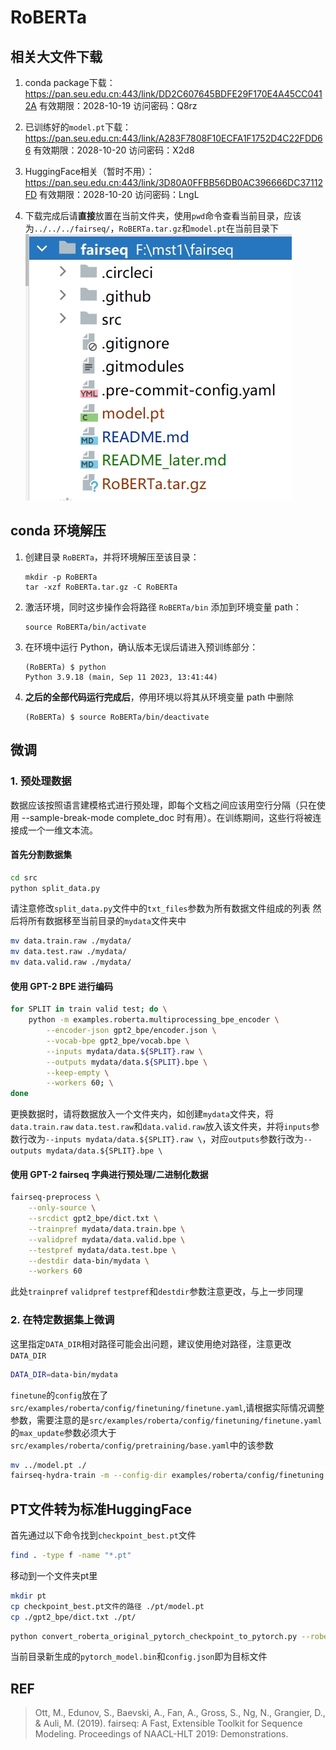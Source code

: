 # RoBERTa

## 相关大文件下载
1. conda package下载：https://pan.seu.edu.cn:443/link/DD2C607645BDFE29F170E4A45CC0412A
有效期限：2028-10-19
访问密码：Q8rz
2. 已训练好的`model.pt`下载：https://pan.seu.edu.cn:443/link/A283F7808F10ECFA1F1752D4C22FDD66
有效期限：2028-10-20
访问密码：X2d8
3. HuggingFace相关（暂时不用）：https://pan.seu.edu.cn:443/link/3D80A0FFBB56DB0AC396666DC37112FD
有效期限：2028-10-20
访问密码：LngL

4. 下载完成后请**直接**放置在当前文件夹，使用`pwd`命令查看当前目录，应该为`../../../fairseq/`，`RoBERTa.tar.gz`和`model.pt`在当前目录下
![文件位置](./文件位置.png)
## conda 环境解压

1. 创建目录 `RoBERTa`，并将环境解压至该目录：

    ```shell
    mkdir -p RoBERTa
    tar -xzf RoBERTa.tar.gz -C RoBERTa
    ```


2. 激活环境，同时这步操作会将路径 `RoBERTa/bin` 添加到环境变量 path：

    ```shell
    source RoBERTa/bin/activate
    ```

3. 在环境中运行 Python，确认版本无误后请进入预训练部分：

    ```shell
    (RoBERTa) $ python
   Python 3.9.18 (main, Sep 11 2023, 13:41:44)
    ```
   
4. **之后的全部代码运行完成后**，停用环境以将其从环境变量 path 中删除
   ```shell
   (RoBERTa) $ source RoBERTa/bin/deactivate
   ```
## 微调
### 1.  预处理数据

数据应该按照语言建模格式进行预处理，即每个文档之间应该用空行分隔（只在使用 --sample-break-mode complete_doc 时有用）。在训练期间，这些行将被连接成一个一维文本流。

#### 首先分割数据集
   ```bash
   cd src
  python split_data.py
   ```
请注意修改`split_data.py`文件中的`txt_files`参数为所有数据文件组成的列表
然后将所有数据移至当前目录的`mydata`文件夹中
   ```bash
  mv data.train.raw ./mydata/
  mv data.test.raw ./mydata/
  mv data.valid.raw ./mydata/
   ```
####  使用 GPT-2 BPE 进行编码
```bash
for SPLIT in train valid test; do \
    python -m examples.roberta.multiprocessing_bpe_encoder \
        --encoder-json gpt2_bpe/encoder.json \
        --vocab-bpe gpt2_bpe/vocab.bpe \
        --inputs mydata/data.${SPLIT}.raw \
        --outputs mydata/data.${SPLIT}.bpe \
        --keep-empty \
        --workers 60; \
done
```
更换数据时，请将数据放入一个文件夹内，如创建`mydata`文件夹，将`data.train.raw` `data.test.raw`和`data.valid.raw`放入该文件夹，并将`inputs`参数行改为`--inputs mydata/data.${SPLIT}.raw \`，对应`outputs`参数行改为`--outputs mydata/data.${SPLIT}.bpe \`

#### 使用 GPT-2 fairseq 字典进行预处理/二进制化数据
```bash
fairseq-preprocess \
    --only-source \
    --srcdict gpt2_bpe/dict.txt \
    --trainpref mydata/data.train.bpe \
    --validpref mydata/data.valid.bpe \
    --testpref mydata/data.test.bpe \
    --destdir data-bin/mydata \
    --workers 60
```
此处`trainpref` `validpref` `testpref`和`destdir`参数注意更改，与上一步同理
### 2.  在特定数据集上微调
这里指定`DATA_DIR`相对路径可能会出问题，建议使用绝对路径，注意更改`DATA_DIR`
```bash
DATA_DIR=data-bin/mydata
```
`finetune`的`config`放在了`src/examples/roberta/config/finetuning/finetune.yaml`,请根据实际情况调整参数，需要注意的是`src/examples/roberta/config/finetuning/finetune.yaml`的`max_update`参数必须大于`src/examples/roberta/config/pretraining/base.yaml`中的该参数
```bash
mv ../model.pt ./
fairseq-hydra-train -m --config-dir examples/roberta/config/finetuning --config-name finetune task.data=$DATA_DIR  checkpoint.restore_file=./model.pt
```

## PT文件转为标准HuggingFace
首先通过以下命令找到`checkpoint_best.pt`文件
```bash
find . -type f -name "*.pt"
```
移动到一个文件夹pt里
```bash
mkdir pt
cp checkpoint_best.pt文件的路径 ./pt/model.pt
cp ./gpt2_bpe/dict.txt ./pt/
```

```bash
python convert_roberta_original_pytorch_checkpoint_to_pytorch.py --roberta_checkpoint_path ./pt/  --pytorch_dump_folder_path ./
```
当前目录新生成的`pytorch_model.bin`和`config.json`即为目标文件
## REF
>Ott, M., Edunov, S., Baevski, A., Fan, A., Gross, S., Ng, N., Grangier, D., & Auli, M. (2019). fairseq: A Fast, Extensible Toolkit for Sequence Modeling. Proceedings of NAACL-HLT 2019: Demonstrations.

